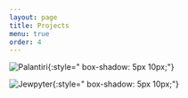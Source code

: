 ```yaml
---
layout: page
title: Projects
menu: true
order: 4
---
```

 

![Palantiri]({{site.baseurl}}/assets/img/palantiri.png){:style=" box-shadow: 5px 10px;"}

![Jewpyter]({{site.baseurl}}/assets/img/jewpyter.png){:style=" box-shadow: 5px 10px;"}